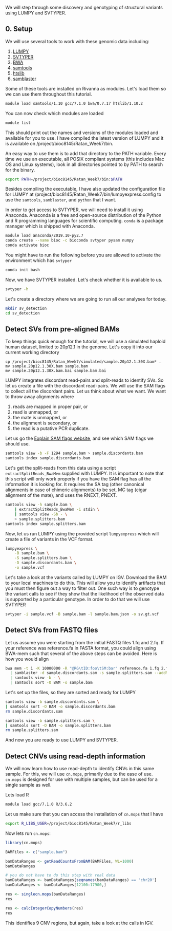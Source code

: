 We will step through some discovery and genotyping of structural variants using LUMPY and SVTYPER. 

## 0. Setup

We will use several tools to work with these genomic data including:

1. [LUMPY](https://github.com/arq5x/lumpy-sv)
2. [SVTYPER](https://github.com/hall-lab/svtyper)
3. [BWA](https://github.com/lh3/bwa)
4. [samtools](https://github.com/samtools/samtools)
5. [htslib](https://github.com/samtools/htslib)
6. [samblaster](https://github.com/GregoryFaust/samblaster)

Some of these tools are installed on Rivanna as modules. Let's load them so we can use them throughout this tutorial. 

```bash
module load samtools/1.10 gcc/7.1.0 bwa/0.7.17 htslib/1.10.2 
```

You can now check which modules are loaded 

```bash
module list
```

This should print out the names and versions of the modules loaded and available for you to use. I have compiled the latest version of LUMPY and it is available on /project/bioc8145/Ratan_Week7/bin. 

An easy way to use them is to add that directory to the PATH variable. Every time we use an executable, all POSIX compliant systems (this includes  Mac OS and Linux systems), look in all directories pointed to by PATH to search for the binary.

```bash
export PATH=/project/bioc8145/Ratan_Week7/bin:$PATH
```

Besides compiling the executable, I have also updated the configuration file for LUMPY at /project/bioc8145/Ratan_Week7/bin/lumpyexpress.config to use the `samtools`, `samblaster`, and `python` that I want.

In order to get access to SVTYPER, we will need to install it using Anaconda. Anaconda is a free and open-source distribution of the Python and R programming languages for scientific computing. `conda` is a package manager which is shipped with Anaconda.

```bash
module load anaconda/2019.10-py2.7
conda create --name bioc -c bioconda svtyper pysam numpy
conda activate bioc
```

You might have to run the following before you are allowed to activate the environment which has `svtyper` 

```bash
conda init bash
```

Now, we have SVTYPER installed. Let's check whether it is available to us.

```bash
svtyper -h
```

Let's create a directory where we are going to run all our analyses for today.

```bash
mkdir sv_detection
cd sv_detection
```

## Detect SVs from pre-aligned BAMs

To keep things quick enough for the tutorial, we will use a simulated haploid human dataset, limited to 20p12.1 in the genome. Let's copy it into our current working directory

```
cp /project/bioc8145/Ratan_Week7/simulated/sample.20p12.1.30X.bam* .
mv sample.20p12.1.30X.bam sample.bam
mv sample.20p12.1.30X.bam.bai sample.bam.bai
```

LUMPY integrates discordant read-pairs and split-reads to identify SVs. So let us create a file with the discordant read-pairs. We will use the SAM flags to collect all the discordant pairs. Let us think about what we want. We want to throw away alignments where

1. reads are mapped in proper pair, or
2. read is unmapped, or 
3. the mate is unmapped, or
4. the alignment is secondary, or
5. the read is a putative PCR duplicate.

Let us go the [Explain SAM flags website](https://broadinstitute.github.io/picard/explain-flags.html), and see which SAM flags we should use.

```bash
samtools view -b -F 1294 sample.bam > sample.discordants.bam
samtools index sample.discordants.bam
```

Let's get the split-reads from this data using a script `extractSplitReads_BwaMem` supplied with LUMPY. It is important to note that this script will only work properly if you have the SAM flag has all the information it is looking for. It requires the SA tag (other canonical alignments in case of chimeric alignments) to be set, MC tag (cigar alignment of the mate), and uses the RNEXT, PNEXT.

```bash
samtools view -h sample.bam \
    | extractSplitReads_BwaMem -i stdin \
    | samtools view -Sb - \
    > sample.splitters.bam
samtools index sample.splitters.bam
```

Now, let us run LUMPY using the provided script `lumpyexpress` which will create a file of variants in the VCF format.

```bash
lumpyexpress \
    -B sample.bam \
    -S sample.splitters.bam \
    -D sample.discordants.bam \
    -o sample.vcf
```

Let's take a look at the variants called by LUMPY on IGV. Download the BAM to your local machines to do this. This will allow you to identify artifacts that you must then figure out a way to filter out. One such way is to genotype the variant calls to see if they show that the likelihood of the observed data is supported by a particular genotype. In order to do that we will use SVTYPER

```bash
svtyper -i sample.vcf -B sample.bam -l sample.bam.json -o sv.gt.vcf
```

## Detect SVs from FASTQ files

Let us assume you were starting from the initial FASTQ files 1.fq and 2.fq. If your reference was reference.fa in FASTA format, you could align using BWA-mem such that several of the above steps can be avoided. Here is how you would align

```bash
bwa mem -t 1 -K 10000000 -R "@RG\tID:foo\tSM:bar" reference.fa 1.fq 2.fq \
  | samblaster -d sample.discordants.sam -s sample.splitters.sam --addMateTags \
  | samtools view -b - \
  | samtools sort -O BAM -o sample.bam

```

Let's set up the files, so they are sorted and ready for LUMPY

```bash
samtools view -b sample.discordants.sam \
| samtools sort -O BAM -o sample.discordants.bam
rm sample.discordants.sam 

samtools view -b sample.splitters.sam \
| samtools sort -O BAM -o sample.splitters.bam
rm sample.splitters.sam
```

And now you are ready to use LUMPY and SVTYPER.


## Detect CNVs using read-depth information

We will now learn how to use read-depth to identify CNVs in this same sample. For this, we will use `cn.mops`, primarily due to the ease of use. `cn.mops` is designed for use with multiple samples, but can be used for a single sample as well.

Lets load R

```bash
module load gcc/7.1.0 R/3.6.2
```

Let us make sure that you can access the installation of `cn.mops` that I have

```bash
export R_LIBS_USER=/project/bioc8145/Ratan_Week7/r_libs
```

Now lets run `cn.mops`:

```R
library(cn.mops)

BAMFiles <- c("sample.bam")

bamDataRanges <- getReadCountsFromBAM(BAMFiles, WL=1000)
bamDataRanges

# you do not have to do this step with real data 
bamDataRanges <- bamDataRanges[seqnames(bamDataRanges) == 'chr20']
bamDataRanges <- bamDataRanges[12100:17900,]

res <- singlecn.mops(bamDataRanges)
res

res <- calcIntegerCopyNumbers(res)
res
```

This identifies 9 CNV regions, but again, take a look at the calls in IGV.
